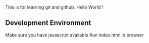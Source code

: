 This is for learning git and github.
Hello World !
## Development Environment
Make sure you have javascript available
Run index.html in browser
